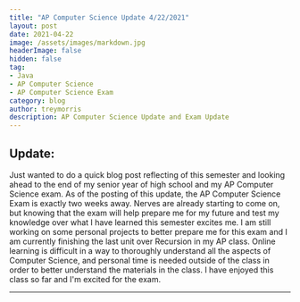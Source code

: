 ```yaml
---
title: "AP Computer Science Update 4/22/2021"
layout: post
date: 2021-04-22
image: /assets/images/markdown.jpg
headerImage: false
hidden: false
tag:
- Java
- AP Computer Science
- AP Computer Science Exam
category: blog
author: treymorris
description: AP Computer Science Update and Exam Update
---
```


## Update:

Just wanted to do a quick blog post reflecting of this semester and looking ahead to the end of my senior year of high school and my AP Computer Science exam. As of the posting of this update, the AP Computer Science Exam is exactly two weeks away. Nerves are already starting to come on, but knowing that the exam will help prepare me for my future and test my knowledge over what I have learned this semester excites me. I am still working on some personal projects to better prepare me for this exam and I am currently finishing the last unit over Recursion in my AP class. Online learning is difficult in a way to thoroughly understand all the aspects of Computer Science, and personal time is needed outside of the class in order to better understand the materials in the class. I have enjoyed this class so far and I'm excited for the exam.  





---


[1]: https://daringfireball.net/projects/markdown/
[2]: https://www.fileformat.info/info/unicode/char/2163/index.htm
[3]: https://www.markitdown.net/
[4]: https://daringfireball.net/projects/markdown/basics
[5]: https://daringfireball.net/projects/markdown/syntax
[6]: https://kune.fr/wp-content/uploads/2013/10/ghost-blog.jpg
